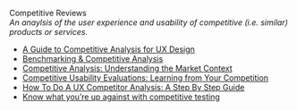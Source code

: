 Competitive Reviews  
_An anaylsis of the user experience and usability of competitive (i.e. similar) products or services._

*   [A Guide to Competitive Analysis for UX Design](https://xd.adobe.com/ideas/process/user-research/guide-to-competitive-analysis-ux-design/)
*   [Benchmarking & Competitive Analysis](http://usabilitytesting.sg/user-experience-course/lesson-10-benchmarking-competitive-analysis/)
*   [Competitive Analysis: Understanding the Market Context](https://boxesandarrows.com/competitive-analysis-understanding-the-market-context/)
*   [Competitive Usability Evaluations: Learning from Your Competition](https://www.nngroup.com/articles/competitive-usability-evaluations/)
*   [How To Do A UX Competitor Analysis: A Step By Step Guide](https://usabilitygeek.com/how-to-do-ux-competitor-analysis/)
*   [Know what you’re up against with competitive testing](https://uxmastery.com/competitive-testing/)
